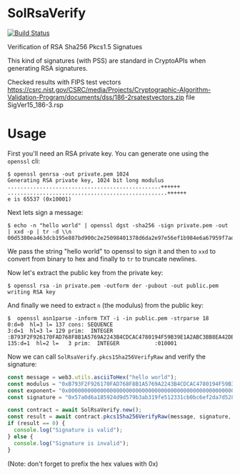# SolRsaVerify

[![Build Status](https://travis-ci.org/adriamb/SolRsaVerify.svg?branch=master)](https://travis-ci.org/adriamb/SolRsaVerify)

Verification of RSA Sha256 Pkcs1.5 Signatues

This kind of signatures (with PSS) are standard in CryptoAPIs when generating RSA signatures.

Checked results with FIPS test vectors https://csrc.nist.gov/CSRC/media/Projects/Cryptographic-Algorithm-Validation-Program/documents/dss/186-2rsatestvectors.zip file SigVer15_186-3.rsp

# Usage

First you'll need an RSA private key. You can generate one using the
`openssl` cli:


    $ openssl genrsa -out private.pem 1024
    Generating RSA private key, 1024 bit long modulus
    ................................................++++++
    ..................................................++++++
    e is 65537 (0x10001)


Next lets sign a message:


    $ echo -n "hello world" | openssl dgst -sha256 -sign private.pem -out | xxd -p | tr -d \\n
    00d5380ea463dcb195e887bd900c2e25098401378d6da2e97e56ef1b984e6a67959f7adc662727e0c1e3ea3580caecba6a69925eec3704413e2192b0ff40f4711d424e4e1ecc6128534a2527c04bb1576c4582a589559a8ff9ad2bfd5f09f856dfefd90cd0464dee63f7b10d0b5ef69c389bc4ef4a9d35254fcad5ad246cc6a3%


We pass the string "hello world" to openssl to sign it and then to `xxd` to
convert from binary to hex and finally to `tr` to truncate newlines.

Now let's extract the public key from the private key:


    $ openssl rsa -in private.pem -outform der -pubout -out public.pem
    writing RSA key


And finally we need to extract `n` (the modulus) from the public key:


    $  openssl asn1parse -inform TXT -i -in public.pem -strparse 18
    0:d=0  hl=3 l= 137 cons: SEQUENCE
    3:d=1  hl=3 l= 129 prim:  INTEGER           :B793F2F926170FAD768F8B1A5769A2243B4CDCAC4780194F59B39E1A2ABC3BB8EA42DB495D17BEC7F7072A11ED4FA510E75A7886A5DB6F71B7AFCA0090CA079889D18AF0669829ED29A8E21D0C09BD19CAAF2FE2CC8121BFC5687AC6698E3022F468A481426486CAD263BE1A119491E034A6E1AB78F19C066D4145A50F9ECFF7
    135:d=1  hl=2 l=   3 prim:  INTEGER           :010001


Now we can call `SolRsaVerify.pkcs1Sha256VerifyRaw` and verify the signature:

````javascript
const message = web3.utils.asciiToHex("hello world");
const modulus = "0xB793F2F926170FAD768F8B1A5769A2243B4CDCAC4780194F59B39E1A2ABC3BB8EA42DB495D17BEC7F7072A11ED4FA510E75A7886A5DB6F71B7AFCA0090CA079889D18AF0669829ED29A8E21D0C09BD19CAAF2FE2CC8121BFC5687AC6698E3022F468A481426486CAD263BE1A119491E034A6E1AB78F19C066D4145A50F9ECFF7";
const exponent= "0x0000000000000000000000000000000000000000000000000000000000000000000000000000000000000000000000000000000000000000000000000000000000000000000000000000000000000000000000000000000000000000000000000000000000000000000000000000000000000000000000000000000000010001";
const signature = "0x57a0d6a185924d9d579b3ab319fe512331cb0bc6ef2da7d5285cbd06844f5c44662cae2e41ee5020893d6690e34b50a369a78250ae81ba6d708560535ef7cff0299f2ba070b096a9a76e84cf9c902b5e367b341ee166f5fc325dd08a3d971d96d528937f617a1eaf2250c56c4edca80c65970d54fe2492a19468bd32166b3c32";

const contract = await SolRsaVerify.new();
const result = await contract.pkcs1Sha256VerifyRaw(message, signature, exponent, modulus);
if (result == 0) {
  console.log("Signature is valid");
} else {
  console.log("Signature is invalid");
}
````

(Note: don't forget to prefix the hex values with 0x)
